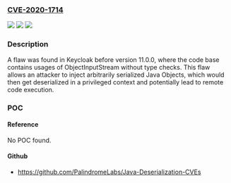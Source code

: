 ### [CVE-2020-1714](https://cve.mitre.org/cgi-bin/cvename.cgi?name=CVE-2020-1714)
![](https://img.shields.io/static/v1?label=Product&message=keycloak&color=blue)
![](https://img.shields.io/static/v1?label=Version&message=n%2Fa&color=blue)
![](https://img.shields.io/static/v1?label=Vulnerability&message=CWE-20&color=brighgreen)

### Description

A flaw was found in Keycloak before version 11.0.0, where the code base contains usages of ObjectInputStream without type checks. This flaw allows an attacker to inject arbitrarily serialized Java Objects, which would then get deserialized in a privileged context and potentially lead to remote code execution.

### POC

#### Reference
No POC found.

#### Github
- https://github.com/PalindromeLabs/Java-Deserialization-CVEs

